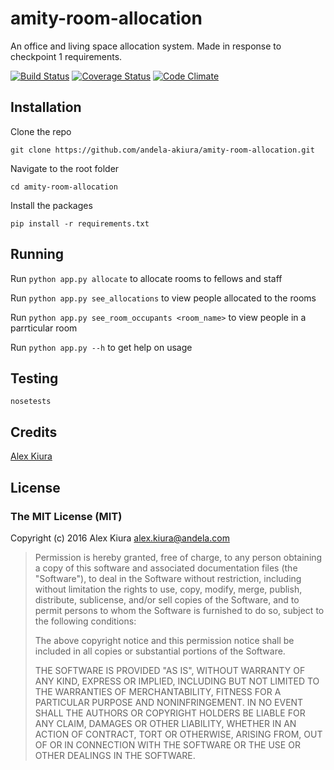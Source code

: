 # amity-room-allocation
An office and living space allocation system. Made in response to checkpoint 1 requirements.

[![Build Status](https://travis-ci.org/andela-akiura/amity-room-allocation.svg?branch=feature-review)](https://travis-ci.org/andela-akiura/amity-room-allocation)
[![Coverage Status](https://coveralls.io/repos/github/andela-akiura/amity-room-allocation/badge.svg?branch=feature-review)](https://coveralls.io/github/andela-akiura/amity-room-allocation?branch=feature-review)
[![Code Climate](https://codeclimate.com/github/andela-akiura/amity-room-allocation/badges/gpa.svg)](https://codeclimate.com/github/andela-akiura/amity-room-allocation)

## Installation
Clone the repo 
```
git clone https://github.com/andela-akiura/amity-room-allocation.git
```

Navigate to the root folder
``` 
cd amity-room-allocation 
```

Install the packages
```
pip install -r requirements.txt
```

## Running
Run ``` python app.py allocate ``` to allocate rooms to fellows and staff

Run ``` python app.py see_allocations ``` to view people allocated to the rooms

Run ``` python app.py see_room_occupants <room_name> ``` to view people in a parrticular room

Run ``` python app.py --h ``` to get help on usage

## Testing
``` 
nosetests
```

## Credits

[Alex Kiura](https://github.com/andela-akiura)

## License

### The MIT License (MIT)

Copyright (c) 2016 Alex Kiura <alex.kiura@andela.com>

> Permission is hereby granted, free of charge, to any person obtaining a copy
> of this software and associated documentation files (the "Software"), to deal
> in the Software without restriction, including without limitation the rights
> to use, copy, modify, merge, publish, distribute, sublicense, and/or sell
> copies of the Software, and to permit persons to whom the Software is
> furnished to do so, subject to the following conditions:
>
> The above copyright notice and this permission notice shall be included in
> all copies or substantial portions of the Software.
>
> THE SOFTWARE IS PROVIDED "AS IS", WITHOUT WARRANTY OF ANY KIND, EXPRESS OR
> IMPLIED, INCLUDING BUT NOT LIMITED TO THE WARRANTIES OF MERCHANTABILITY,
> FITNESS FOR A PARTICULAR PURPOSE AND NONINFRINGEMENT. IN NO EVENT SHALL THE
> AUTHORS OR COPYRIGHT HOLDERS BE LIABLE FOR ANY CLAIM, DAMAGES OR OTHER
> LIABILITY, WHETHER IN AN ACTION OF CONTRACT, TORT OR OTHERWISE, ARISING FROM,
> OUT OF OR IN CONNECTION WITH THE SOFTWARE OR THE USE OR OTHER DEALINGS IN
> THE SOFTWARE.

